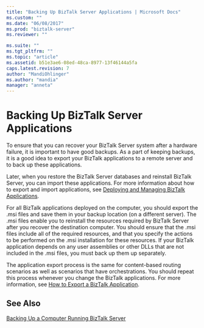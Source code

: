 ```yaml
---
title: "Backing Up BizTalk Server Applications | Microsoft Docs"
ms.custom: ""
ms.date: "06/08/2017"
ms.prod: "biztalk-server"
ms.reviewer: ""

ms.suite: ""
ms.tgt_pltfrm: ""
ms.topic: "article"
ms.assetid: b51e3ae6-08ed-48ca-8977-13f46144a5fa
caps.latest.revision: 7
author: "MandiOhlinger"
ms.author: "mandia"
manager: "anneta"
---
```

# Backing Up BizTalk Server Applications
To ensure that you can recover your BizTalk Server system after a hardware failure, it is important to have good backups. As a part of keeping backups, it is a good idea to export your BizTalk applications to a remote server and to back up these applications.  
  
 Later, when you restore the BizTalk Server databases and reinstall BizTalk Server, you can import these applications. For more information about how to export and import applications, see [Deploying and Managing BizTalk Applications](../core/deploying-and-managing-biztalk-applications.md).  
  
 For all BizTalk applications deployed on the computer, you should export the .msi files and save them in your backup location (on a different server). The .msi files enable you to reinstall the resources required by BizTalk Server after you recover the destination computer. You should ensure that the .msi files include all of the required resources, and that you specify the actions to be performed on the .msi installation for these resources. If your BizTalk application depends on any user assemblies or other DLLs that are not included in the .msi files, you must back up them up separately.  
  
 The application export process is the same for content-based routing scenarios as well as scenarios that have orchestrations. You should repeat this process whenever you change the BizTalk applications. For more information, see [How to Export a BizTalk Application](../core/how-to-export-a-biztalk-application.md).  
  
## See Also  
 [Backing Up a Computer Running BizTalk Server](../core/backing-up-a-computer-running-biztalk-server.md)